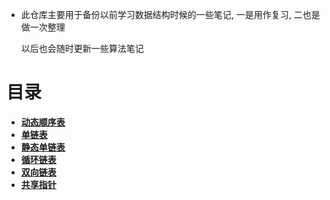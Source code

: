 
* 此仓库主要用于备份以前学习数据结构时候的一些笔记, 一是用作复习, 二也是做一次整理  
  
  以后也会随时更新一些算法笔记

# 目录

* **[动态顺序表](动态顺序表.md)**
* **[单链表](单链表.md)** 
* **[静态单链表](静态单链表.md)**
* **[循环链表](循环链表.md)** 
* **[双向链表](双向链表.md)**
* **[共享指针](共享指针.md)**